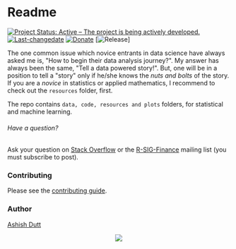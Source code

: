# Readme
[![Project Status: Active – The project is being actively developed.](http://www.repostatus.org/badges/latest/active.svg)](http://www.repostatus.org/#active) [![Last-changedate](https://img.shields.io/badge/last%20change-2017--05--15-green.svg)](/commits/master) [![Donate](http://i.imgur.com/vCIGFrH.png)](https://paypal.me/ashishdutt/25) [![Release](https://zenodo.org/badge/doi/10.5281/zenodo.960671.svg)]

The one common issue which novice entrants in data science have always asked me is, "How to begin their data analysis journey?".
My answer has always been the same, "Tell a data powered story!". But, one will be in a position to tell a "story" only if he/she knows the *nuts and bolts* of the story. If you are a *novice* in statistics or applied mathematics, I recommend to check out the `resources` folder, first.

The repo contains `data, code, resources and plots` folders, for statistical and machine learning.

###### Have a question?

Ask your question on [Stack Overflow](http://stackoverflow.com/questions/tagged/r)
or the [R-SIG-Finance](https://stat.ethz.ch/mailman/listinfo/r-sig-finance)
mailing list (you must subscribe to post).

### Contributing

Please see the [contributing guide](CONTRIBUTING.md).

### Author
[Ashish Dutt](https://duttashi.github.io/about/)


<p align="center">
<a href="https://www.paypal.me/ashishdutt">
<img src="https://www.paypalobjects.com/en_US/i/btn/btn_donate_LG.gif" />
</a>
</p>
